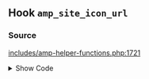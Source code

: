 ## Hook `amp_site_icon_url`

### Source

[includes/amp-helper-functions.php:1721](https://github.com/ampproject/amp-wp/blob/develop/includes/amp-helper-functions.php#L1721)

<details>
<summary>Show Code</summary>

```php
$logo_image_url = apply_filters( 'amp_site_icon_url', $logo_image_url );
```

</details>
